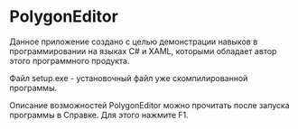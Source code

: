 # PolygonEditor

Данное приложение создано с целью демонстрации навыков в программировании на языках C# и XAML, 
которыми обладает автор этого программного продукта.

Файл setup.exe - установочный файл уже скомпилированной программы.

Описание возможностей PolygonEditor можно прочитать после запуска программы в Справке. Для этого нажмите F1.
